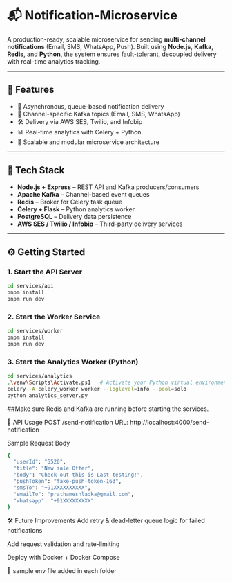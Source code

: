 # 📬 Notification-Microservice

A production-ready, scalable microservice for sending **multi-channel notifications** (Email, SMS, WhatsApp, Push). Built using **Node.js**, **Kafka**, **Redis**, and **Python**, the system ensures fault-tolerant, decoupled delivery with real-time analytics tracking.

---

## 🚀 Features

- 🔁 Asynchronous, queue-based notification delivery
- 📩 Channel-specific Kafka topics (Email, SMS, WhatsApp)
- 🛠️ Delivery via AWS SES, Twilio, and Infobip
- 📊 Real-time analytics with Celery + Python
- 🧵 Scalable and modular microservice architecture

---

## 🧰 Tech Stack

- **Node.js + Express** – REST API and Kafka producers/consumers
- **Apache Kafka** – Channel-based event queues
- **Redis** – Broker for Celery task queue
- **Celery + Flask** – Python analytics worker
- **PostgreSQL** – Delivery data persistence
- **AWS SES / Twilio / Infobip** – Third-party delivery services

---

## ⚙️ Getting Started

### 1. Start the API Server

```bash
cd services/api
pnpm install
pnpm run dev
```

### 2. Start the Worker Service

```bash
cd services/worker
pnpm install
pnpm run dev
```

### 3. Start the Analytics Worker (Python)

```bash
cd services/analytics
.\venv\Scripts\Activate.ps1   # Activate your Python virtual environment (Windows)
celery -A celery_worker worker --loglevel=info --pool=solo
python analytics_server.py
```

##Make sure Redis and Kafka are running before starting the services.

📨 API Usage
POST /send-notification
URL: http://localhost:4000/send-notification

Sample Request Body

```bash
{
  "userId": "5520",
  "title": "New sale Offer",
  "body": "Check out this is Last testing!",
  "pushToken": "fake-push-token-163",
  "smsTo": "+91XXXXXXXXXX",
  "emailTo": "prathameshladka@gmail.com",
  "whatsapp": "+91XXXXXXXXX"
}
```

🛠️ Future Improvements
Add retry & dead-letter queue logic for failed notifications

Add request validation and rate-limiting

Deploy with Docker + Docker Compose

🌴 sample env file added in each folder
